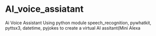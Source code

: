 # AI_voice_assiatant
Ai Voice Assistant Using python module speech_recognition, pywhatkit, pyttsx3, datetime, pyjokes to create a virtual AI assitant(Mini Alexa

